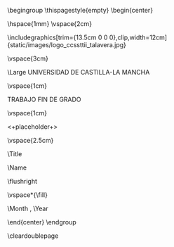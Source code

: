 
\begingroup
\thispagestyle{empty}
\begin{center}

\hspace{1mm}
\vspace{2cm}

\includegraphics[trim={13.5cm 0 0 0},clip,width=12cm]{static/images/logo_ccssttii_talavera.jpg}

\vspace{3cm}

\Large
UNIVERSIDAD DE CASTILLA-LA MANCHA

\vspace{1cm}

TRABAJO FIN DE GRADO

\vspace{1cm}

<+placeholder+>

\vspace{2.5cm}

\Title

\Name

\flushright

\vspace*{\fill}

\Month , \Year


\end{center}
\endgroup

\cleardoublepage

